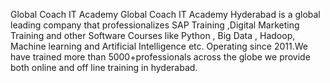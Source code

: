 Global Coach IT Academy
Global Coach IT Academy Hyderabad is a global leading  company that professionalizes SAP Training ,Digital Marketing Training and other Software Courses like Python , Big Data , Hadoop, Machine learning and Artificial Intelligence etc. Operating  since 2011.We have trained more than 5000+professionals across the globe  we provide both online and off line training in hyderabad.
